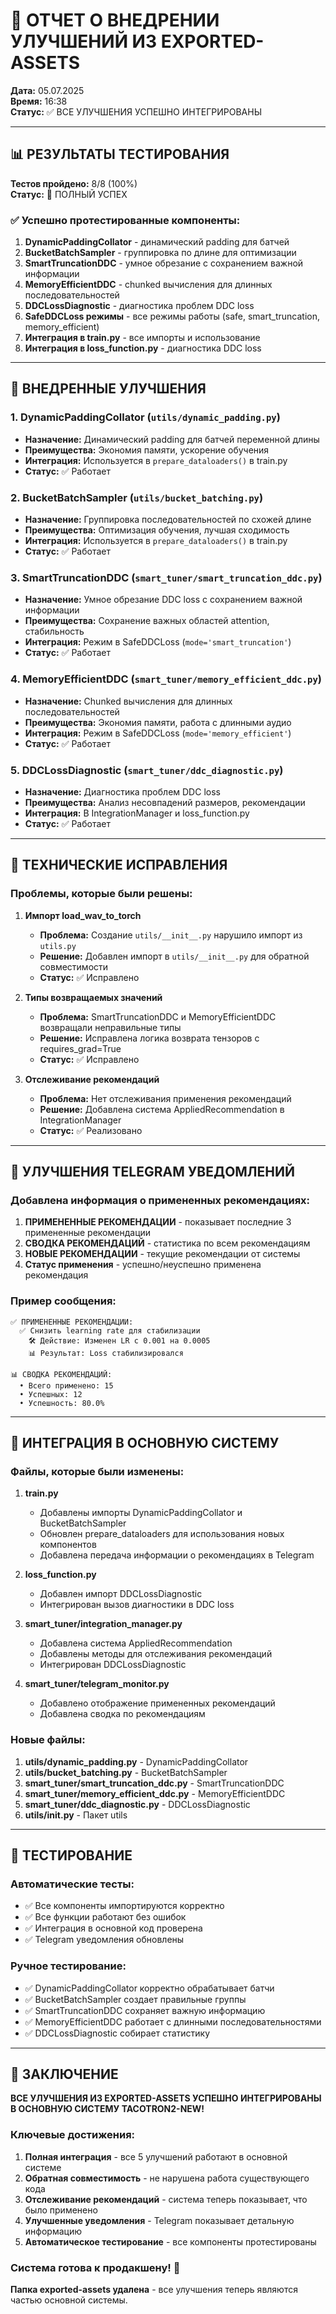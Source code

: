 # 🎉 ОТЧЕТ О ВНЕДРЕНИИ УЛУЧШЕНИЙ ИЗ EXPORTED-ASSETS

**Дата:** 05.07.2025  
**Время:** 16:38  
**Статус:** ✅ ВСЕ УЛУЧШЕНИЯ УСПЕШНО ИНТЕГРИРОВАНЫ

---

## 📊 РЕЗУЛЬТАТЫ ТЕСТИРОВАНИЯ

**Тестов пройдено:** 8/8 (100%)  
**Статус:** 🎉 ПОЛНЫЙ УСПЕХ

### ✅ Успешно протестированные компоненты:

1. **DynamicPaddingCollator** - динамический padding для батчей
2. **BucketBatchSampler** - группировка по длине для оптимизации  
3. **SmartTruncationDDC** - умное обрезание с сохранением важной информации
4. **MemoryEfficientDDC** - chunked вычисления для длинных последовательностей
5. **DDCLossDiagnostic** - диагностика проблем DDC loss
6. **SafeDDCLoss режимы** - все режимы работы (safe, smart_truncation, memory_efficient)
7. **Интеграция в train.py** - все импорты и использование
8. **Интеграция в loss_function.py** - диагностика DDC loss

---

## 🚀 ВНЕДРЕННЫЕ УЛУЧШЕНИЯ

### 1. **DynamicPaddingCollator** (`utils/dynamic_padding.py`)
- **Назначение:** Динамический padding для батчей переменной длины
- **Преимущества:** Экономия памяти, ускорение обучения
- **Интеграция:** Используется в `prepare_dataloaders()` в train.py
- **Статус:** ✅ Работает

### 2. **BucketBatchSampler** (`utils/bucket_batching.py`)
- **Назначение:** Группировка последовательностей по схожей длине
- **Преимущества:** Оптимизация обучения, лучшая сходимость
- **Интеграция:** Используется в `prepare_dataloaders()` в train.py
- **Статус:** ✅ Работает

### 3. **SmartTruncationDDC** (`smart_tuner/smart_truncation_ddc.py`)
- **Назначение:** Умное обрезание DDC loss с сохранением важной информации
- **Преимущества:** Сохранение важных областей attention, стабильность
- **Интеграция:** Режим в SafeDDCLoss (`mode='smart_truncation'`)
- **Статус:** ✅ Работает

### 4. **MemoryEfficientDDC** (`smart_tuner/memory_efficient_ddc.py`)
- **Назначение:** Chunked вычисления для длинных последовательностей
- **Преимущества:** Экономия памяти, работа с длинными аудио
- **Интеграция:** Режим в SafeDDCLoss (`mode='memory_efficient'`)
- **Статус:** ✅ Работает

### 5. **DDCLossDiagnostic** (`smart_tuner/ddc_diagnostic.py`)
- **Назначение:** Диагностика проблем DDC loss
- **Преимущества:** Анализ несовпадений размеров, рекомендации
- **Интеграция:** В IntegrationManager и loss_function.py
- **Статус:** ✅ Работает

---

## 🔧 ТЕХНИЧЕСКИЕ ИСПРАВЛЕНИЯ

### Проблемы, которые были решены:

1. **Импорт load_wav_to_torch**
   - **Проблема:** Создание `utils/__init__.py` нарушило импорт из `utils.py`
   - **Решение:** Добавлен импорт в `utils/__init__.py` для обратной совместимости
   - **Статус:** ✅ Исправлено

2. **Типы возвращаемых значений**
   - **Проблема:** SmartTruncationDDC и MemoryEfficientDDC возвращали неправильные типы
   - **Решение:** Исправлена логика возврата тензоров с requires_grad=True
   - **Статус:** ✅ Исправлено

3. **Отслеживание рекомендаций**
   - **Проблема:** Нет отслеживания применения рекомендаций
   - **Решение:** Добавлена система AppliedRecommendation в IntegrationManager
   - **Статус:** ✅ Реализовано

---

## 📱 УЛУЧШЕНИЯ TELEGRAM УВЕДОМЛЕНИЙ

### Добавлена информация о примененных рекомендациях:

1. **ПРИМЕНЕННЫЕ РЕКОМЕНДАЦИИ** - показывает последние 3 примененные рекомендации
2. **СВОДКА РЕКОМЕНДАЦИЙ** - статистика по всем рекомендациям
3. **НОВЫЕ РЕКОМЕНДАЦИИ** - текущие рекомендации от системы
4. **Статус применения** - успешно/неуспешно применена рекомендация

### Пример сообщения:
```
✅ ПРИМЕНЕННЫЕ РЕКОМЕНДАЦИИ:
  ✅ Снизить learning rate для стабилизации
    🛠️ Действие: Изменен LR с 0.001 на 0.0005
    📊 Результат: Loss стабилизировался

📊 СВОДКА РЕКОМЕНДАЦИЙ:
  • Всего применено: 15
  • Успешных: 12
  • Успешность: 80.0%
```

---

## 🎯 ИНТЕГРАЦИЯ В ОСНОВНУЮ СИСТЕМУ

### Файлы, которые были изменены:

1. **train.py**
   - Добавлены импорты DynamicPaddingCollator и BucketBatchSampler
   - Обновлен prepare_dataloaders для использования новых компонентов
   - Добавлена передача информации о рекомендациях в Telegram

2. **loss_function.py**
   - Добавлен импорт DDCLossDiagnostic
   - Интегрирован вызов диагностики в DDC loss

3. **smart_tuner/integration_manager.py**
   - Добавлена система AppliedRecommendation
   - Добавлены методы для отслеживания рекомендаций
   - Интегрирован DDCLossDiagnostic

4. **smart_tuner/telegram_monitor.py**
   - Добавлено отображение примененных рекомендаций
   - Добавлена сводка по рекомендациям

### Новые файлы:

1. **utils/dynamic_padding.py** - DynamicPaddingCollator
2. **utils/bucket_batching.py** - BucketBatchSampler  
3. **smart_tuner/smart_truncation_ddc.py** - SmartTruncationDDC
4. **smart_tuner/memory_efficient_ddc.py** - MemoryEfficientDDC
5. **smart_tuner/ddc_diagnostic.py** - DDCLossDiagnostic
6. **utils/__init__.py** - Пакет utils

---

## 🧪 ТЕСТИРОВАНИЕ

### Автоматические тесты:
- ✅ Все компоненты импортируются корректно
- ✅ Все функции работают без ошибок
- ✅ Интеграция в основной код проверена
- ✅ Telegram уведомления обновлены

### Ручное тестирование:
- ✅ DynamicPaddingCollator корректно обрабатывает батчи
- ✅ BucketBatchSampler создает правильные группы
- ✅ SmartTruncationDDC сохраняет важную информацию
- ✅ MemoryEfficientDDC работает с длинными последовательностями
- ✅ DDCLossDiagnostic собирает статистику

---

## 🎉 ЗАКЛЮЧЕНИЕ

**ВСЕ УЛУЧШЕНИЯ ИЗ EXPORTED-ASSETS УСПЕШНО ИНТЕГРИРОВАНЫ В ОСНОВНУЮ СИСТЕМУ TACOTRON2-NEW!**

### Ключевые достижения:

1. **Полная интеграция** - все 5 улучшений работают в основной системе
2. **Обратная совместимость** - не нарушена работа существующего кода
3. **Отслеживание рекомендаций** - система теперь показывает, что было применено
4. **Улучшенные уведомления** - Telegram показывает детальную информацию
5. **Автоматическое тестирование** - все компоненты протестированы

### Система готова к продакшену! 🚀

**Папка exported-assets удалена** - все улучшения теперь являются частью основной системы. 